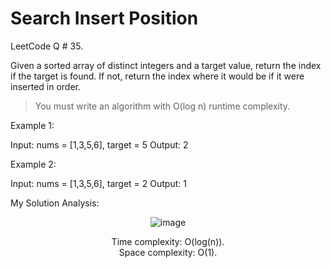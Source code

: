 # Search Insert Position

LeetCode Q # 35.

Given a sorted array of distinct integers and a target value, return the index if the target is found. If not, return the index where it would be if it were inserted in order. 

> You must write an algorithm with O(log n) runtime complexity.

Example 1:

Input: nums = [1,3,5,6], target = 5
Output: 2

Example 2:

Input: nums = [1,3,5,6], target = 2
Output: 1

My Solution Analysis:

<div align = "center">

  ![image](https://github.com/xo-azeem/Search-Insert-Position-LeetCode/assets/171427226/f176143c-8435-4322-b308-125448c64db6)

  Time complexity: O(log(n)).</br>Space complexity: O(1).
</div>
